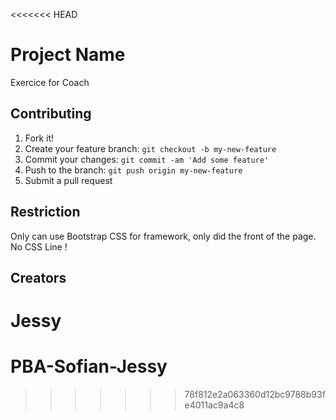 <<<<<<< HEAD
# Project Name
Exercice for Coach

## Contributing
1. Fork it!
2. Create your feature branch: `git checkout -b my-new-feature`
3. Commit your changes: `git commit -am 'Add some feature'`
4. Push to the branch: `git push origin my-new-feature`
5. Submit a pull request

## Restriction

Only can use Bootstrap CSS for framework, only did the front of the page. No CSS Line !

## Creators

Jessy
=======
# PBA-Sofian-Jessy
>>>>>>> 78f812e2a063360d12bc9788b93fe4011ac9a4c8
